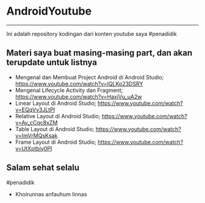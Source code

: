 # AndroidYoutube
---

Ini adalah repository kodingan dari konten youtube saya #penadidik


Materi saya buat masing-masing part, dan akan terupdate untuk listnya
---

* Mengenal dan Membuat Project Android di Android Studio; https://www.youtube.com/watch?v=IQLKo23DSRY
* Mengenal Lifecycle Activity dan Fragment; https://www.youtube.com/watch?v=HaxjVu_uA2w
* Linear Layout di Android Studio; https://www.youtube.com/watch?v=EQqVv3JLtPI
* Relative Layout di Android Studio; https://www.youtube.com/watch?v=Ay_cCqc8xZM
* Table Layout di Android Studio; https://www.youtube.com/watch?v=ImVrMQsKsak
* Frame Layout di Android Studio; https://www.youtube.com/watch?v=UtXptbjy0PI


Salam sehat selalu
---
#penadidik
* Khoirunnas anfauhum linnas
